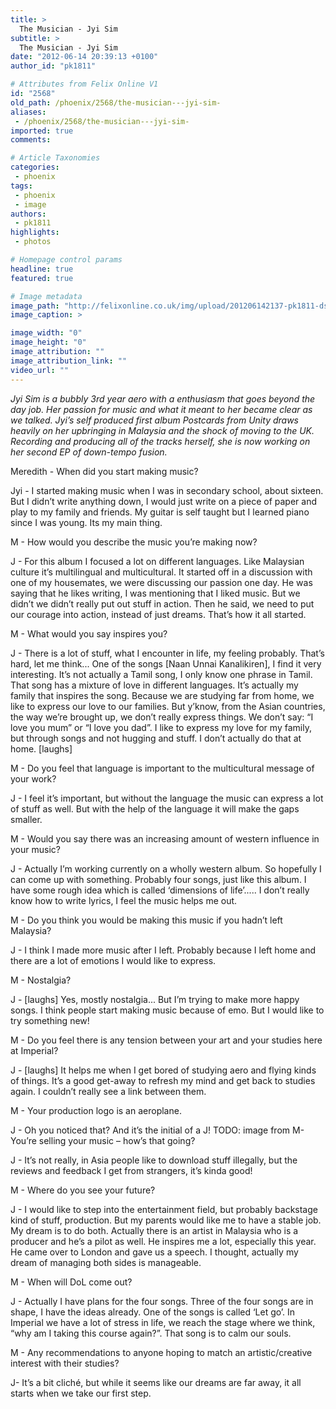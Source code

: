 ```yaml
---
title: >
  The Musician - Jyi Sim
subtitle: >
  The Musician - Jyi Sim
date: "2012-06-14 20:39:13 +0100"
author_id: "pk1811"

# Attributes from Felix Online V1
id: "2568"
old_path: /phoenix/2568/the-musician---jyi-sim-
aliases:
 - /phoenix/2568/the-musician---jyi-sim-
imported: true
comments:

# Article Taxonomies
categories:
 - phoenix
tags:
 - phoenix
 - image
authors:
 - pk1811
highlights:
 - photos

# Homepage control params
headline: true
featured: true

# Image metadata
image_path: "http://felixonline.co.uk/img/upload/201206142137-pk1811-dsc02584.png"
image_caption: >

image_width: "0"
image_height: "0"
image_attribution: ""
image_attribution_link: ""
video_url: ""
---
```


_Jyi Sim is a bubbly 3rd year aero with a enthusiasm that goes beyond the day job. Her passion for music and what it meant to her became clear as we talked. Jyi’s self produced first album Postcards from Unity draws heavily on her upbringing in Malaysia and the shock of moving to the UK. Recording and producing all of the tracks herself, she is now working on her second EP of down-tempo fusion._

Meredith - When did you start making music?

Jyi - I started making music when I was in secondary school, about sixteen. But I didn’t write anything down, I would just write on a piece of paper and play to my family and friends. My guitar is self taught but I learned piano since I was young. Its my main thing.

M - How would you describe the music you’re making now?

J - For this album I focused a lot on different languages. Like Malaysian culture it’s multilingual and multicultural. It started off in a discussion with one of my housemates, we were discussing our passion one day. He was saying that he likes writing, I was mentioning that I liked music. But we didn’t we didn’t really put out stuff in action. Then he said, we need to put our courage into action, instead of just dreams. That’s how it all started.

M - What would you say inspires you?

J - There is a lot of stuff, what I encounter in life, my feeling probably. That’s hard, let me think... One of the songs [Naan Unnai Kanalikiren], I find it very interesting. It’s not actually a Tamil song, I only know one phrase in Tamil. That song has a mixture of love in different languages. It’s actually my family that inspires the song. Because we are studying far from home, we like to express our love to our families. But y’know, from the Asian countries, the way we’re brought up, we don’t really express things. We don’t say: “I love you mum” or “I love you dad”. I like to express my love for my family, but through songs and not hugging and stuff. I don’t actually do that at home. [laughs]

M - Do you feel that language is important to the multicultural message of your work?

J - I feel it’s important, but without the language the music can express a lot of stuff as well. But with the help of the language it will make the gaps smaller.

M - Would you say there was an increasing amount of western influence in your music?

J - Actually I’m working currently on a wholly western album. So hopefully I can come up with something. Probably four songs, just like this album. I have some rough idea which is called ‘dimensions of life’..... I don’t really know how to write lyrics, I feel the music helps me out.

M - Do you think you would be making this music if you hadn’t left Malaysia?

J - I think I made more music after I left. Probably because I left home and there are a lot of emotions I would like to express.

M - Nostalgia?

J - [laughs] Yes, mostly nostalgia... But I’m trying to make more happy songs. I think people start making music because of emo. But I would like to try something new!

M - Do you feel there is any tension between your art and your studies here at Imperial?

J - [laughs] It helps me when I get bored of studying aero and flying kinds of things. It’s a good get-away to refresh my mind and get back to studies again. I couldn’t really see a link between them.

M - Your production logo is an aeroplane.

J - Oh you noticed that? And it’s the initial of a J!
TODO: image from
M- You’re selling your music – how’s that going?

J - It’s not really, in Asia people like to download stuff illegally, but the reviews and feedback I get from strangers, it’s kinda good!

M - Where do you see your future?

J - I would like to step into the entertainment field, but probably backstage kind of stuff, production. But my parents would like me to have a stable job. My dream is to do both. Actually there is an artist in Malaysia who is a producer and he’s a pilot as well. He inspires me a lot, especially this year. He came over to London and gave us a speech. I thought, actually my dream of managing both sides is manageable.

M - When will DoL come out?

J - Actually I have plans for the four songs. Three of the four songs are in shape, I have the ideas already. One of the songs is called ‘Let go’. In Imperial we have a lot of stress in life, we reach the stage where we think, “why am I taking this course again?”. That song is to calm our souls.

M - Any recommendations to anyone hoping to match an artistic/creative interest with their studies?

J- It’s a bit cliché, but while it seems like our dreams are far away, it all starts when we take our first step.
